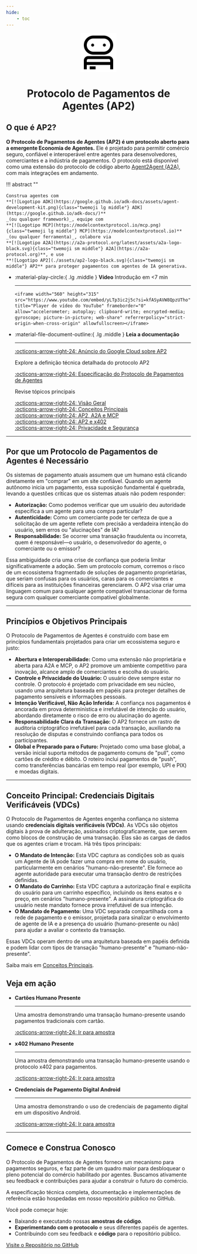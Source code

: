 ```yaml
---
hide:
    - toc
---
```


<!-- markdownlint-disable MD041 -->
<div style="text-align: center;">
  <div class="centered-logo-text-group">
    <img src="assets/ap2-logo-black.svg" alt="Logotipo do Protocolo de Pagamentos de Agentes" width="100">
    <h1>Protocolo de Pagamentos de Agentes (AP2)</h1>
  </div>
</div>

## O que é AP2?

**O Protocolo de Pagamentos de Agentes (AP2) é um protocolo aberto para a emergente Economia de Agentes.** Ele é projetado para permitir comércio seguro, confiável e interoperável entre agentes para desenvolvedores, comerciantes e a indústria de pagamentos. O protocolo está disponível como uma extensão do protocolo de código aberto [Agent2Agent (A2A)](https://a2a-protocol.org/), com mais integrações em andamento.

<!-- prettier-ignore-start -->
!!! abstract ""

    Construa agentes com
    **[![Logotipo ADK](https://google.github.io/adk-docs/assets/agent-development-kit.png){class="twemoji lg middle"} ADK](https://google.github.io/adk-docs/)**
    _(ou qualquer framework)_, equipe com
    **[![Logotipo MCP](https://modelcontextprotocol.io/mcp.png){class="twemoji lg middle"} MCP](https://modelcontextprotocol.io)**
    _(ou qualquer ferramenta)_, colabore via
    **[![Logotipo A2A](https://a2a-protocol.org/latest/assets/a2a-logo-black.svg){class="twemoji sm middle"} A2A](https://a2a-protocol.org)**, e use
    **![Logotipo AP2](./assets/ap2-logo-black.svg){class="twemoji sm middle"} AP2** para proteger pagamentos com agentes de IA generativa.
<!-- prettier-ignore-end -->

<div class="grid cards" markdown>

- :material-play-circle:{ .lg .middle } **Vídeo** Introdução em <7 min

    ---

      <iframe width="560" height="315" src="https://www.youtube.com/embed/yLTp3ic2j5c?si=kfASyAVW8QpzUTho" title="Player de vídeo do YouTube" frameborder="0" allow="accelerometer; autoplay; clipboard-write; encrypted-media; gyroscope; picture-in-picture; web-share" referrerpolicy="strict-origin-when-cross-origin" allowfullscreen></iframe>

- :material-file-document-outline:{ .lg .middle } **Leia a documentação**

    ---

    [:octicons-arrow-right-24: Anúncio do Google Cloud sobre AP2](https://cloud.google.com/blog/products/ai-machine-learning/announcing-agents-to-payments-ap2-protocol)

    Explore a definição técnica detalhada do protocolo AP2

    [:octicons-arrow-right-24: Especificação do Protocolo de Pagamentos de Agentes](./specification.md)

    Revise tópicos principais

    [:octicons-arrow-right-24: Visão Geral](topics/what-is-ap2.md)<br>
    [:octicons-arrow-right-24: Conceitos Principais](topics/core-concepts.md)<br>
    [:octicons-arrow-right-24: AP2, A2A e MCP](topics/ap2-a2a-and-mcp.md)<br>
    [:octicons-arrow-right-24: AP2 e x402](topics/ap2-and-x402.md)<br>
    [:octicons-arrow-right-24: Privacidade e Segurança](topics/privacy-and-security.md)<br>

</div>

---

## Por que um Protocolo de Pagamentos de Agentes é Necessário

Os sistemas de pagamento atuais assumem que um humano está clicando diretamente em "comprar" em um site confiável. Quando um agente autônomo inicia um pagamento, essa suposição fundamental é quebrada, levando a questões críticas que os sistemas atuais não podem responder:

- **Autorização:** Como podemos verificar que um usuário deu autoridade específica a um agente para uma compra particular?
- **Autenticidade:** Como um comerciante pode ter certeza de que a solicitação de um agente reflete com precisão a verdadeira intenção do usuário, sem erros ou "alucinações" de IA?
- **Responsabilidade:** Se ocorrer uma transação fraudulenta ou incorreta, quem é responsável—o usuário, o desenvolvedor do agente, o comerciante ou o emissor?

Essa ambiguidade cria uma crise de confiança que poderia limitar significativamente a adoção. Sem um protocolo comum, corremos o risco de um ecossistema fragmentado de soluções de pagamento proprietárias, que seriam confusas para os usuários, caras para os comerciantes e difíceis para as instituições financeiras gerenciarem. O AP2 visa criar uma linguagem comum para qualquer agente compatível transacionar de forma segura com qualquer comerciante compatível globalmente.

---

## Princípios e Objetivos Principais

O Protocolo de Pagamentos de Agentes é construído com base em princípios fundamentais projetados para criar um ecossistema seguro e justo:

- **Abertura e Interoperabilidade:** Como uma extensão não proprietária e aberta para A2A e MCP, o AP2 promove um ambiente competitivo para inovação, alcance amplo de comerciantes e escolha do usuário.
- **Controle e Privacidade do Usuário:** O usuário deve sempre estar no controle. O protocolo é projetado com privacidade em seu núcleo, usando uma arquitetura baseada em papéis para proteger detalhes de pagamento sensíveis e informações pessoais.
- **Intenção Verificável, Não Ação Inferida:** A confiança nos pagamentos é ancorada em prova determinística e irrefutável de intenção do usuário, abordando diretamente o risco de erro ou alucinação do agente.
- **Responsabilidade Clara da Transação:** O AP2 fornece um rastro de auditoria criptográfico irrefutável para cada transação, auxiliando na resolução de disputas e construindo confiança para todos os participantes.
- **Global e Preparado para o Futuro:** Projetado como uma base global, a versão inicial suporta métodos de pagamento comuns de "pull", como cartões de crédito e débito. O roteiro inclui pagamentos de "push", como transferências bancárias em tempo real (por exemplo, UPI e PIX) e moedas digitais.

---

## Conceito Principal: Credenciais Digitais Verificáveis (VDCs)

O Protocolo de Pagamentos de Agentes engenha confiança no sistema usando **credenciais digitais verificáveis (VDCs)**. As VDCs são objetos digitais à prova de adulteração, assinados criptograficamente, que servem como blocos de construção de uma transação. Elas são as cargas de dados que os agentes criam e trocam. Há três tipos principais:

- **O Mandato de Intenção:** Esta VDC captura as condições sob as quais um Agente de IA pode fazer uma compra em nome do usuário, particularmente em cenários "humano-não-presente". Ele fornece ao agente autoridade para executar uma transação dentro de restrições definidas.
- **O Mandato do Carrinho:** Esta VDC captura a autorização final e explícita do usuário para um carrinho específico, incluindo os itens exatos e o preço, em cenários "humano-presente". A assinatura criptográfica do usuário neste mandato fornece prova irrefutável de sua intenção.
- **O Mandato de Pagamento:** Uma VDC separada compartilhada com a rede de pagamento e o emissor, projetada para sinalizar o envolvimento de agente de IA e a presença do usuário (humano-presente ou não) para ajudar a avaliar o contexto da transação.

Essas VDCs operam dentro de uma arquitetura baseada em papéis definida e podem lidar com tipos de transação "humano-presente" e "humano-não-presente".

Saiba mais em [Conceitos Principais](topics/core-concepts.md).

## Veja em ação

<div class="grid cards" markdown>

- **Cartões Humano Presente**

    ---

    Uma amostra demonstrando uma transação humano-presente usando pagamentos tradicionais com cartão.

    [:octicons-arrow-right-24: Ir para amostra](https://github.com/google-agentic-commerce/AP2/tree/main/samples/python/scenarios/a2a/human-present/cards/)

- **x402 Humano Presente**

    ---

    Uma amostra demonstrando uma transação humano-presente usando o protocolo x402 para pagamentos.

    [:octicons-arrow-right-24: Ir para amostra](https://github.com/google-agentic-commerce/AP2/tree/main/samples/python/scenarios/a2a/human-present/x402/)

- **Credenciais de Pagamento Digital Android**

    ---

    Uma amostra demonstrando o uso de credenciais de pagamento digital em um dispositivo Android.

    [:octicons-arrow-right-24: Ir para amostra](https://github.com/google-agentic-commerce/AP2/tree/main/samples/android/scenarios/digital-payment-credentials/run.sh)

</div>

---

## Comece e Construa Conosco

O Protocolo de Pagamentos de Agentes fornece um mecanismo para pagamentos seguros, e faz parte de um quadro maior para desbloquear o pleno potencial do comércio habilitado por agentes. Buscamos ativamente seu feedback e contribuições para ajudar a construir o futuro do comércio.

A especificação técnica completa, documentação e implementações de referência estão hospedadas em nosso repositório público no GitHub.

Você pode começar hoje:

- Baixando e executando nossas **amostras de código**.
- **Experimentando com o protocolo** e seus diferentes papéis de agentes.
- Contribuindo com seu feedback e **código** para o repositório público.

[Visite o Repositório no GitHub](https://github.com/google-agentic-commerce/AP2)
